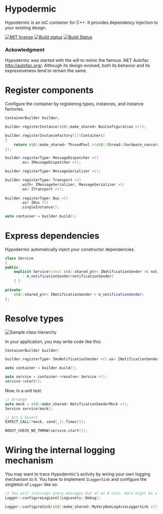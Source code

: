 Hypodermic
==========

Hypodermic is an IoC container for C++. It provides dependency injection to your existing design.

[![MIT license](http://img.shields.io/badge/license-MIT-brightgreen.svg)](http://opensource.org/licenses/MIT)
[![Build status](https://ci.appveyor.com/api/projects/status/20csygnj7ww04tyw?svg=true&pendingText=Windows%20build%20pending&failingText=Windows%20build%20failed&passingText=Windows%20build%20passing)](https://ci.appveyor.com/project/ybainier/hypodermic)
[![Build Status](https://travis-ci.org/ybainier/Hypodermic.svg?branch=master)](https://travis-ci.org/ybainier/Hypodermic)

### Ackowledgment

Hypodermic was started with the will to mimic the famous .NET Autofac http://autofac.org/. Although its design evolved, both its behavior and its expressiveness tend to remain the same.

# Register components

Configure the container by registering types, instances, and instance factories.
```cpp
ContainerBuilder builder;

builder.registerInstance(std::make_shared< BusConfiguration >());

builder.registerInstanceFactory([](Container&)
{
    return std::make_shared< ThreadPool >(std::thread::hardware_concurrency());
});

builder.registerType< MessageDispatcher >()
       .as< IMessageDispatcher >();

builder.registerType< MessageSerializer >();

builder.registerType< Transport >()
       .with< IMessageSerializer, MessageSerializer >()
       .as< ITransport >();
       
builder.registerType< Bus >()
       .as< IBus >()
       .singleInstance();
       
auto container = builder.build();
```

# Express dependencies

Hypodermic automatically inject your constructor dependencies.
```cpp
class Service
{
public:
    explicit Service(const std::shared_ptr< INotificationSender >& notificationSender)
        : m_notificationSender(notificationSender)
    { }
  
private:
    std::shared_ptr< INotificationSender > m_notificationSender;
};
```

# Resolve types

![Sample class hierarchy](../master/resources/home_page_simple_diagram.png?raw=true "Sample class hierarchy")

In your application, you may write code like this:
```cpp
ContainerBuilder builder;

builder.registerType< SmsNotificationSender >().as< INotificationSender >();

auto container = builder.build();

auto service = container->resolve< Service >();
service->start();
```
Now, in a unit test:
```cpp
// Arrange
auto mock = std::make_shared< NotificationSenderMock >();
Service service(mock);

// Act & Assert
EXPECT_CALL(*mock, send(_)).Times(1);

BOOST_CHECK_NO_THROW(service.start());
```

# Wiring the internal logging mechanism

You may want to trace Hypodermic's activity by wiring your own logging mechanism to it. You have to implement `ILoggerSink` and configure the singleton of `Logger` like so:
```cpp
// You will intercept every messages but at no 0 cost. Warn might be a little less aggressive.
Logger::configureLogLevel(LogLevels::Debug);

Logger::configureSink(std::make_shared< MyVeryOwnLog4cxxLoggerSink >());
```
